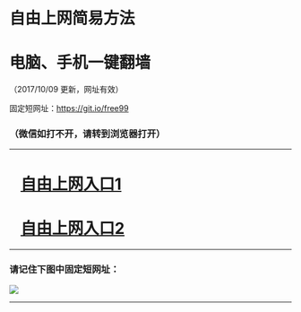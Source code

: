 ﻿# 自由上网简易方法

# 电脑、手机一键翻墙

（2017/10/09 更新，网址有效）

固定短网址：https://git.io/free99

### （微信如打不开，请转到浏览器打开）


***





# &nbsp;&nbsp; <a href="http://ft770025712.fwq-tz-1001.info/fwqtz01.html?t=10090012096 " target="_blank">自由上网入口1</a>
# &nbsp;&nbsp; <a href="http://ft134084530.fwq-tz-1002.info/fwqtz02.html?t=100900126965 " target="_blank">自由上网入口2</a>
***

### 请记住下图中固定短网址：

<img src="https://s3-us-west-2.amazonaws.com/fwq-1001/yjfq-20170905okok.png" /> 


***

